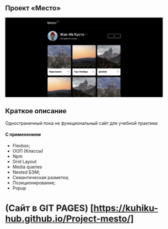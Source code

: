 ## Проект «Место»

<img src="/mesto.gif">

## Краткое описание
Одностраничный пока не функциональный сайт для учебной практики

#### С применением
  * Flexbox;
  * ООП (Классы)
  * Npm
  * Grid Layout
  * Media queries
  * Nested БЭМ;
  * Семантическая разметка;
  * Позиционирование;
  * Popup

# (Сайт в GIT PAGES) [https://kuhiku-hub.github.io/Project-mesto/]
